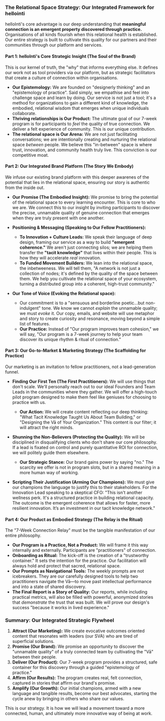 ### **The Relational Space Strategy: Our Integrated Framework for hellointi**

helloInti's core advantage is our deep understanding that **meaningful connection is an emergent property discovered through practice.** Organisations of all kinds flourish when this relational health is established. Our entire strategy is built to cultivate this quality for our partners and their communities through our platform and services.

#### **Part 1: helloInti's Core Strategic Insight (The Soul of the Brand)**

This is our kernel of truth, the "why" that informs everything else. It defines our work not as tool providers via our platform, but as strategic facilitators that create a culture of connection within organisations.

*   **Our Epistemology:** We are founded on "designerly thinking" and an "epistemology of practice". Said simply, we empathise and feel into challenge space and learn by doing. Our service is not just a tool; it's a method for organizations to gain a different kind of knowledge, the embodied, relational wisdom that emerges when unique individuals collaborate.
*   **Thriving relationships is Our Product:** The ultimate goal of our 7-week program is for participants to *feel* the quality of true connection. We deliver a felt experience of community. This is our unique contribution.
*   **The relational space is Our Arena:** We are not just facilitating conversations; we are intentionally creating and nurturing the relational space *between* people. We believe this "in-between" space is where trust, innovation, and community health truly live. This conviction is our competitive moat.

#### **Part 2: Our Integrated Brand Platform (The Story We Embody)**

We infuse our existing brand platform with this deeper awarenes of the potential that lies in the relational space, ensuring our story is authentic from the inside out.

*   **Our Promise (The Embodied Insight):** We promise to bring the potential of the relational space to every learning encounter. This is core to who we are. We connect this to our insight by inviting participants to discover the precise, unnamable quality of genuine connection that emerges when they are truly present with one another.

*   **Positioning & Messaging (Speaking to Our Fellow Practitioners):**
    *   **To Innovation + Culture Leads:** We speak their language of deep design, framing our service as a way to build **"emergent coherence."** We aren't just connecting silos; we are helping them transfer the **"tacit knowledge"** that lives within their people. This is how they will accelerate *real* innovation.
    *   **To Funded Movement Builders:** We lean into the relational space, the inbetweeness. We will tell them, "A network is not just a collection of nodes; it's defined by the quality of the space between them. We help you cultivate the relational space of your ecosystem, turning a distributed group into a coherent, high-trust community."

*   **Our Tone of Voice (Evoking the Relational space):**
    *   Our commitment is to a "sensuous and borderline poetic...but non-indulgent" tone. We know we cannot *explain* the unnamable quality; we must *evoke* it. Our copy, emails, and website will use metaphor and story to create curiosity and resonance, moving beyond a simple list of features.
    *   **Our Practice:** Instead of "Our program improves team cohesion," we will say, "Our program is a 7-week journey to help your team discover its unique rhythm & ritual of connection."

#### **Part 3: Our Go-to-Market & Marketing Strategy (The Scaffolding for Practice)**

Our marketing is an invitation to fellow practitioners, not a lead-generation funnel.

*   **Finding Our First Ten (The First Practitioners):** We will use things that don't scale. We'll personally reach out to our ideal Founders  and Team Leads in the communities where they gather. We will offer a high-touch pilot program designed to make them feel like geniuses for choosing to practice with us.
    *   **Our Action:** We will create content reflecting our deep thinking: "What Tacit Knowledge Taught Us About Team Building," or "Designing the Vā of Your Organization." This content is our filter; it will attract the right minds.

*   **Shunning the Non-Believers (Protecting the Quality):** We will be disciplined in disqualifying clients who don't share our core philosophy. If a lead is fixated on control and purely quantitative ROI for connection, we will politely guide them elsewhere.
    *   **Our Strategic Stance:** Our brand gains power by saying "no." The scarcity we offer is not in program slots, but in a shared meaning in a more human way of working.

*   **Scripting Their Justification (Arming Our Champions):** We must give our champions the language to justify this to their stakeholders. For the Innovation Lead speaking to a skeptical CFO: "This isn't another wellness perk. It's a structured practice in building relational capacity. The outcome is the emergent coherence that allows for faster, more resilient innovation. It’s an investment in our tacit knowledge network."

#### **Part 4: Our Product as Embodied Strategy (The Relay is the Ritual)**

The "7-Week Connection Relay" must be the tangible manifestation of our entire philosophy.

*   **Our Program is a Practice, Not a Product:** We will frame it this way internally and externally. Participants are "practitioners" of connection.
*   **Onboarding as Ritual:** The kick-off is the creation of a "trustworthy container." It sets the intention for the practice. Our facilitation will always hold and protect that sacred, relational space.
*   **Our Prompts as Navigational Tools:** The weekly prompts are not icebreakers. They are our carefully designed tools to help two practitioners navigate the Vā—to move past intellectual performance and into a state of shared discovery.
*   **The Final Report is a Story of Quality:** Our reports, while including practical metrics, will also be filled with powerful, anonymized stories that *demonstrate* the trust that was built. We will prove our design's success "because it works in lived experience."

### **Summary: Our Integrated Strategic Flywheel**

1.  **Attract (Our Marketing):** We create evocative outcomes oriented  content that resonates with leaders (our SVA) who are tired of superficial solutions.
2.  **Promise (Our Brand):** We promise an opportunity to discover the "unnamable quality" of a truly connected team by cultivating the "Vā" between their people.
3.  **Deliver (Our Product):** Our 7-week program provides a structured, safe container for this discovery through a guided "epistemology of practice."
4.  **Affirm (Our Results):** The program creates real, felt connection, captured in stories that affirm our brand's promise.
5.  **Amplify (Our Growth):** Our initial champions, armed with a new language and tangible results, become our best advocates, starting the cycle anew by bringing in others who share our values.

This is our strategy. It is how we will lead a movement toward a more connected, human, and ultimately more innovative way of being at work.
